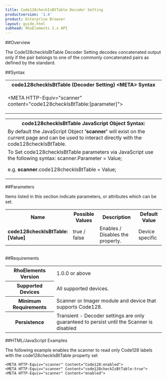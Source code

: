 ```yaml
---
title: Code128checkIsBtTable Decoder Setting
productversion: '1.4'
product: Enterprise Browser
layout: guide.html
subhead: RhoElements 2.x API
---
```


##Overview

The Code128checkIsBtTable Decoder Setting decodes concatenated output only if the pair belongs to one of the commonly concatenated pairs as defined by the standard.

##Syntax

<table class="re-table"><tr><th class="tableHeading">code128checkIsBtTable (Decoder Setting) &lt;META&gt; Syntax
</th></tr><tr><td class="clsSyntaxCells clsOddRow"><p>&lt;META HTTP-Equiv="scanner" content="code128checkIsBtTable:[parameter]"&gt;</p></td></tr></table>
<table class="re-table"><tr><th class="tableHeading">code128checkIsBtTable JavaScript Object Syntax:</th></tr><tr><td class="clsSyntaxCells clsOddRow">
By default the JavaScript Object <b>'scanner'</b> will exist on the current page and can be used to interact directly with the code128checkIsBtTable.
</td></tr><tr><td class="clsSyntaxCells clsEvenRow">
To Set code128checkIsBtTable parameters via JavaScript use the following syntax: scanner.Parameter = Value;
<P />e.g. <b>scanner</b>.code128checkIsBtTable = Value;
</td></tr></table>

##Parameters


Items listed in this section indicate parameters, or attributes which can be set.
<table class="re-table"><col width="20%" /><col width="20%" /><col width="38%" /><col width="22%" /><tr><th class="tableHeading">Name</th><th class="tableHeading">Possible Values</th><th class="tableHeading">Description</th><th class="tableHeading">Default Value</th></tr><tr><td class="clsSyntaxCells clsOddRow"><b>code128checkIsBtTable:[Value]
</b></td><td class="clsSyntaxCells clsOddRow">true / false</td><td class="clsSyntaxCells clsOddRow">Enables / Disables the property.</td><td class="clsSyntaxCells clsOddRow">Device specific</td></tr></table>
<table class="re-table"><col width="78%" /><col width="8%" /><col width="1%" /><col width="5%" /><col width="1%" /><col width="5%" /><col width="2%" /></table>





##Requirements

<table class="re-table"><tr><th class="tableHeading">RhoElements Version</th><td class="clsSyntaxCell clsEvenRow">1.0.0 or above
</td></tr><tr><th class="tableHeading">Supported Devices</th><td class="clsSyntaxCell clsOddRow">All supported devices.</td></tr><tr><th class="tableHeading">Minimum Requirements</th><td class="clsSyntaxCell clsOddRow">Scanner or Imager module and device that supports Code128.</td></tr><tr><th class="tableHeading">Persistence</th><td class="clsSyntaxCell clsEvenRow">Transient - Decoder settings are only guaranteed to persist until the Scanner is disabled</td></tr></table>


##HTML/JavaScript Examples

The following example enables the scanner to read only Code128 labels with the code128checkIsBtTable property set

	<META HTTP-Equiv="scanner" Content="Code128:enabled">
	<META HTTP-Equiv="scanner" Content="code128checkIsBtTable:true">
	<META HTTP-Equiv="scanner" Content="enabled">
					





